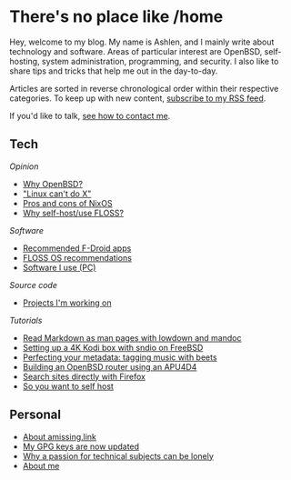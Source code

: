 # There's no place like /home

Hey, welcome to my blog. My name is Ashlen, and I mainly write about
technology and software. Areas of particular interest are OpenBSD,
self-hosting, system administration, programming, and security. I also
like to share tips and tricks that help me out in the day-to-day.

Articles are sorted in reverse chronological order within their
respective categories. To keep up with new content, [subscribe to my RSS
feed](https://amissing.link/rss.xml).

If you'd like to talk, [see how to contact me](/contact.html).

## Tech

*Opinion*

- [Why OpenBSD?](/why-openbsd.html "2021-03-25")
- ["Linux can't do X"](/linux-cant-do-x.html "2020-11-11")
- [Pros and cons of NixOS](/nixos.html "2020-10-24")
- [Why self-host/use FLOSS?](/why-self-host.html "2020-10-24")

*Software*

- [Recommended F-Droid apps](/fdroid.html "2021-04-12")
- [FLOSS OS recommendations](/os.html "2020-10-24")
- [Software I use (PC)](/pc.html "2020-10-24")

*Source code*

- [Projects I'm working on](/src/index.html "2020-10-24")

*Tutorials*

- [Read Markdown as man pages with lowdown and mandoc](/markdown-as-man-pages.html "2021-10-28")
- [Setting up a 4K Kodi box with sndio on FreeBSD](/freebsd-entertainment-center.html "2021-06-13")
- [Perfecting your metadata: tagging music with beets](/beets.html "2020-11-05")
- [Building an OpenBSD router using an APU4D4](/openbsd-router.html "2020-10-24")
- [Search sites directly with Firefox](/direct-search-with-firefox.html "2020-10-24")
- [So you want to self host](/self-host-guide.html "2020-10-24")

## Personal

- [About amissing.link](/about-website.html)
- [My GPG keys are now updated](/gpg-update.txt)
- [Why a passion for technical subjects can be lonely](/on-lonely-passions.html "2021-04-29")
- [About me](/about-me.html "2020-10-24")
